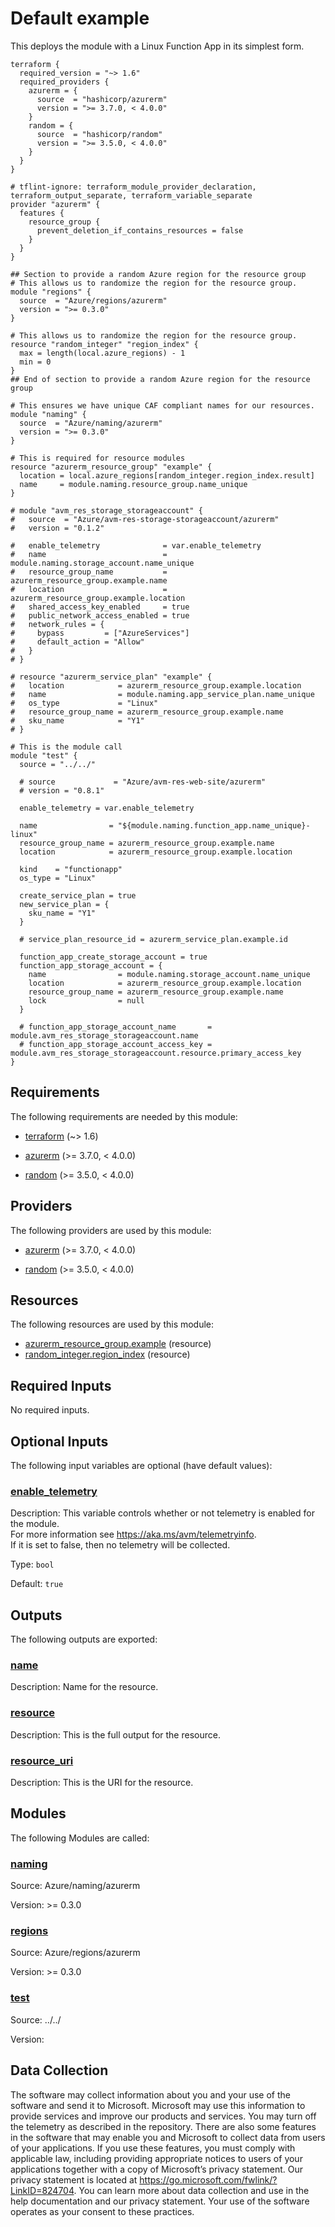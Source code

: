 <!-- BEGIN_TF_DOCS -->
# Default example

This deploys the module with a Linux Function App in its simplest form.

```hcl
terraform {
  required_version = "~> 1.6"
  required_providers {
    azurerm = {
      source  = "hashicorp/azurerm"
      version = ">= 3.7.0, < 4.0.0"
    }
    random = {
      source  = "hashicorp/random"
      version = ">= 3.5.0, < 4.0.0"
    }
  }
}

# tflint-ignore: terraform_module_provider_declaration, terraform_output_separate, terraform_variable_separate
provider "azurerm" {
  features {
    resource_group {
      prevent_deletion_if_contains_resources = false
    }
  }
}

## Section to provide a random Azure region for the resource group
# This allows us to randomize the region for the resource group.
module "regions" {
  source  = "Azure/regions/azurerm"
  version = ">= 0.3.0"
}

# This allows us to randomize the region for the resource group.
resource "random_integer" "region_index" {
  max = length(local.azure_regions) - 1
  min = 0
}
## End of section to provide a random Azure region for the resource group

# This ensures we have unique CAF compliant names for our resources.
module "naming" {
  source  = "Azure/naming/azurerm"
  version = ">= 0.3.0"
}

# This is required for resource modules
resource "azurerm_resource_group" "example" {
  location = local.azure_regions[random_integer.region_index.result]
  name     = module.naming.resource_group.name_unique
}

# module "avm_res_storage_storageaccount" {
#   source  = "Azure/avm-res-storage-storageaccount/azurerm"
#   version = "0.1.2"

#   enable_telemetry              = var.enable_telemetry
#   name                          = module.naming.storage_account.name_unique
#   resource_group_name           = azurerm_resource_group.example.name
#   location                      = azurerm_resource_group.example.location
#   shared_access_key_enabled     = true
#   public_network_access_enabled = true
#   network_rules = {
#     bypass         = ["AzureServices"]
#     default_action = "Allow"
#   }
# }

# resource "azurerm_service_plan" "example" {
#   location            = azurerm_resource_group.example.location
#   name                = module.naming.app_service_plan.name_unique
#   os_type             = "Linux"
#   resource_group_name = azurerm_resource_group.example.name
#   sku_name            = "Y1"
# }

# This is the module call
module "test" {
  source = "../../"

  # source             = "Azure/avm-res-web-site/azurerm"
  # version = "0.8.1"

  enable_telemetry = var.enable_telemetry

  name                = "${module.naming.function_app.name_unique}-linux"
  resource_group_name = azurerm_resource_group.example.name
  location            = azurerm_resource_group.example.location

  kind    = "functionapp"
  os_type = "Linux"

  create_service_plan = true
  new_service_plan = {
    sku_name = "Y1"
  }

  # service_plan_resource_id = azurerm_service_plan.example.id

  function_app_create_storage_account = true
  function_app_storage_account = {
    name                = module.naming.storage_account.name_unique
    location            = azurerm_resource_group.example.location
    resource_group_name = azurerm_resource_group.example.name
    lock                = null
  }

  # function_app_storage_account_name       = module.avm_res_storage_storageaccount.name
  # function_app_storage_account_access_key = module.avm_res_storage_storageaccount.resource.primary_access_key
}
```

<!-- markdownlint-disable MD033 -->
## Requirements

The following requirements are needed by this module:

- <a name="requirement_terraform"></a> [terraform](#requirement\_terraform) (~> 1.6)

- <a name="requirement_azurerm"></a> [azurerm](#requirement\_azurerm) (>= 3.7.0, < 4.0.0)

- <a name="requirement_random"></a> [random](#requirement\_random) (>= 3.5.0, < 4.0.0)

## Providers

The following providers are used by this module:

- <a name="provider_azurerm"></a> [azurerm](#provider\_azurerm) (>= 3.7.0, < 4.0.0)

- <a name="provider_random"></a> [random](#provider\_random) (>= 3.5.0, < 4.0.0)

## Resources

The following resources are used by this module:

- [azurerm_resource_group.example](https://registry.terraform.io/providers/hashicorp/azurerm/latest/docs/resources/resource_group) (resource)
- [random_integer.region_index](https://registry.terraform.io/providers/hashicorp/random/latest/docs/resources/integer) (resource)

<!-- markdownlint-disable MD013 -->
## Required Inputs

No required inputs.

## Optional Inputs

The following input variables are optional (have default values):

### <a name="input_enable_telemetry"></a> [enable\_telemetry](#input\_enable\_telemetry)

Description: This variable controls whether or not telemetry is enabled for the module.  
For more information see <https://aka.ms/avm/telemetryinfo>.  
If it is set to false, then no telemetry will be collected.

Type: `bool`

Default: `true`

## Outputs

The following outputs are exported:

### <a name="output_name"></a> [name](#output\_name)

Description: Name for the resource.

### <a name="output_resource"></a> [resource](#output\_resource)

Description: This is the full output for the resource.

### <a name="output_resource_uri"></a> [resource\_uri](#output\_resource\_uri)

Description: This is the URI for the resource.

## Modules

The following Modules are called:

### <a name="module_naming"></a> [naming](#module\_naming)

Source: Azure/naming/azurerm

Version: >= 0.3.0

### <a name="module_regions"></a> [regions](#module\_regions)

Source: Azure/regions/azurerm

Version: >= 0.3.0

### <a name="module_test"></a> [test](#module\_test)

Source: ../../

Version:

<!-- markdownlint-disable-next-line MD041 -->
## Data Collection

The software may collect information about you and your use of the software and send it to Microsoft. Microsoft may use this information to provide services and improve our products and services. You may turn off the telemetry as described in the repository. There are also some features in the software that may enable you and Microsoft to collect data from users of your applications. If you use these features, you must comply with applicable law, including providing appropriate notices to users of your applications together with a copy of Microsoft’s privacy statement. Our privacy statement is located at <https://go.microsoft.com/fwlink/?LinkID=824704>. You can learn more about data collection and use in the help documentation and our privacy statement. Your use of the software operates as your consent to these practices.
<!-- END_TF_DOCS -->